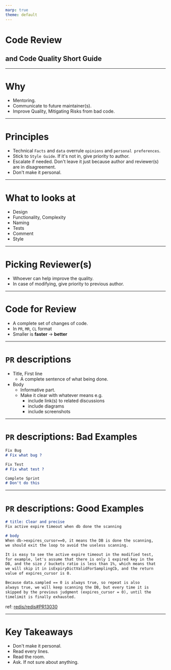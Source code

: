 ```yaml
---
marp: true
theme: default
---
```


# **Code Review**
## and **Code Quality** Short Guide


---

# Why

- Mentoring.
- Communicate to future maintainer(s).
- Improve Quality, Mitigating Risks from bad code.


---

# Principles

- Technical `Facts` and `data` overrule `opinions` and `personal preferences`.
- Stick to `Style Guide`. If it's not in, give priority to author.
- Escalate if needed. Don't leave it just because author and reviewer(s) are in disagreement.
- Don't make it personal.

---

# What to looks at

- Design
- Functionality, Complexity
- Naming
- Tests
- Comment
- Style

---

# Picking Reviewer(s)

- Whoever can help improve the quality.
- In case of modifying, give priority to previous author.

---

# Code for Review

- A complete set of changes of code.
- In `PR`, `MR`, `CL` format
- Smaller is **faster** -> **better**

---

# `PR` descriptions

- Title, First line
  - A complete sentence of what being done.
- Body
  - Informative part.
  - Make it clear with whatever means e.g.
    - include link(s) to related discussions
    - include diagrams
    - include screenshots

---

# `PR` descriptions: Bad Examples

```markdown
Fix Bug
# Fix what bug ?

Fix Test
# Fix what test ?

Complete Sprint
# Don't do this
```
---

# `PR` descriptions: Good Examples

```markdown
# title: Clear and precise
Fix active expire timeout when db done the scanning
```

```markdown
# body
When db->expires_cursor==0, it means the DB is done the scanning,
we should exit the loop to avoid the useless scanning.

It is easy to see the active expire timeout in the modified test,
for example, let's assume that there is only 1 expired key in the
DB, and the size / buckets ratio is less than 1%, which means that
we will skip it in isExpiryDictValidForSamplingCb, and the return
value of expires_cursor is 0.

Because data.sampled == 0 is always true, so repeat is also
always true, we will keep scanning the DB, but every time it is
skipped by the previous judgment (expires_cursor = 0), until the
timelimit is finally exhausted.
```

ref: [redis/redis#PR13030](https://github.com/redis/redis/pull/13030)

---

# Key Takeaways

- Don't make it personal.
- Read every lines.
- Read the room.
- Ask. If not sure about anything.



